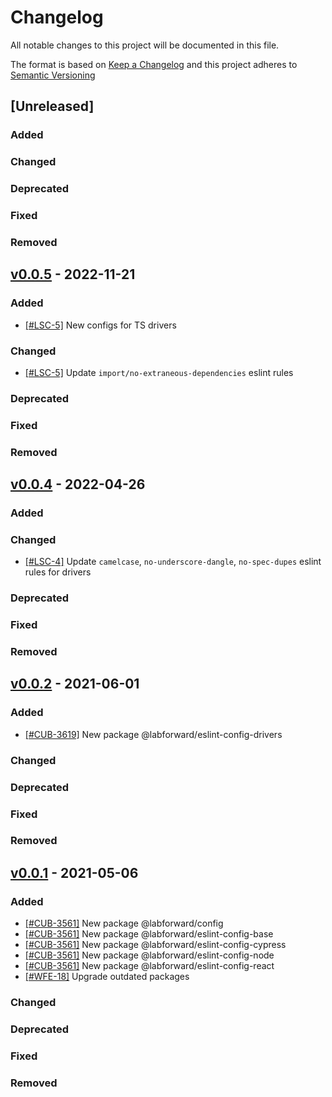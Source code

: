 # Changelog

All notable changes to this project will be documented in this file.

The format is based on [Keep a Changelog](http://keepachangelog.com/en/1.0.0/)
and this project adheres to [Semantic Versioning](http://semver.org/spec/)

## [Unreleased]

### Added

### Changed

### Deprecated

### Fixed

### Removed

## [v0.0.5](https://github.com/labforward/config/releases/tag/v0.0.5) - 2022-11-21

### Added

- [[#LSC-5]](https://labforward.atlassian.net/browse/LSC-5) New configs for TS drivers

### Changed

- [[#LSC-5]](https://labforward.atlassian.net/browse/LSC-5) Update `import/no-extraneous-dependencies` eslint rules

### Deprecated

### Fixed

### Removed

## [v0.0.4](https://github.com/labforward/config/releases/tag/v0.0.4) - 2022-04-26

### Added

### Changed

- [[#LSC-4]](https://labforward.atlassian.net/browse/LSC-4) Update `camelcase`, `no-underscore-dangle`, `no-spec-dupes` eslint rules for drivers

### Deprecated

### Fixed

### Removed

## [v0.0.2](https://github.com/labforward/config/releases/tag/v0.0.2) - 2021-06-01

### Added

- [[#CUB-3619]](https://labforward.atlassian.net/browse/CUB-3619) New package @labforward/eslint-config-drivers

### Changed

### Deprecated

### Fixed

### Removed

## [v0.0.1](https://github.com/labforward/config/releases/tag/v0.0.1) - 2021-05-06

### Added

- [[#CUB-3561]](https://labforward.atlassian.net/browse/CUB-3561) New package @labforward/config
- [[#CUB-3561]](https://labforward.atlassian.net/browse/CUB-3561) New package @labforward/eslint-config-base
- [[#CUB-3561]](https://labforward.atlassian.net/browse/CUB-3561) New package @labforward/eslint-config-cypress
- [[#CUB-3561]](https://labforward.atlassian.net/browse/CUB-3561) New package @labforward/eslint-config-node
- [[#CUB-3561]](https://labforward.atlassian.net/browse/CUB-3561) New package @labforward/eslint-config-react
- [[#WFE-18]](https://labforward.atlassian.net/browse/WFE-18) Upgrade outdated packages

### Changed

### Deprecated

### Fixed

### Removed
